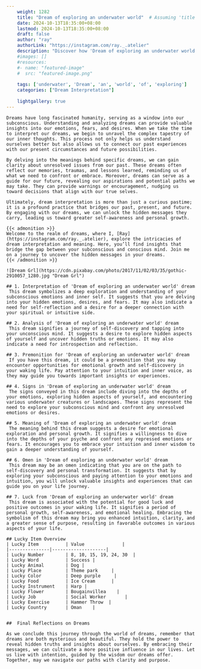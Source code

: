 ```yaml
---
    weight: 1282
    title: "Dream of exploring an underwater world"  # Assuming 'title' column exists
    date: 2024-10-13T18:35:00+08:00
    lastmod: 2024-10-13T18:35:00+08:00
    draft: false
    author: "ray"
    authorLink: "https://instagram.com/ray._.atelier"
    description: "Discover how 'Dream of exploring an underwater world' can interpret your future and uncover its significant meanings in your life."
    #images: []
    #resources:
    #- name: "featured-image"
    #  src: "featured-image.png"
    
    tags: ['underwater', 'Dream', 'an', 'world', 'of', 'exploring']
    categories: ["Dream Interpretation"]
    
    lightgallery: true
---
```

    
    Dreams have long fascinated humanity, serving as a window into our subconscious. Understanding and analyzing dreams can provide valuable insights into our emotions, fears, and desires. When we take the time to interpret our dreams, we begin to unravel the complex tapestry of our inner thoughts. This process not only helps us understand ourselves better but also allows us to connect our past experiences with our present circumstances and future possibilities.
    
    By delving into the meanings behind specific dreams, we can gain clarity about unresolved issues from our past. These dreams often reflect our memories, traumas, and lessons learned, reminding us of what we need to confront or embrace. Moreover, dreams can serve as a guide for our future, revealing our aspirations and potential paths we may take. They can provide warnings or encouragement, nudging us toward decisions that align with our true selves.
    
    Ultimately, dream interpretation is more than just a curious pastime; it is a profound practice that bridges our past, present, and future. By engaging with our dreams, we can unlock the hidden messages they carry, leading us toward greater self-awareness and personal growth.
    
    {{< admonition >}}
    Welcome to the realm of dreams, where I, [Ray](https://instagram.com/ray._.atelier), explore the intricacies of dream interpretation and meaning. Here, you’ll find insights that bridge the gap between your subconscious and conscious mind. Join me on a journey to uncover the hidden messages in your dreams.
    {{< /admonition >}}
    
    ![Dream Grl](https://cdn.pixabay.com/photo/2017/11/02/03/35/gothic-2910057_1280.jpg "Dream Grl")
    
    ## 1. Interpretation of 'Dream of exploring an underwater world' dream
     This dream symbolizes a deep exploration and understanding of your subconscious emotions and inner self. It suggests that you are delving into your hidden emotions, desires, and fears. It may also indicate a need for self-reflection and a desire for a deeper connection with your spiritual or intuitive side.
    
    ## 2. Analysis of 'Dream of exploring an underwater world' dream
     This dream signifies a journey of self-discovery and tapping into your unconscious mind. It suggests a desire to explore hidden aspects of yourself and uncover hidden truths or emotions. It may also indicate a need for introspection and reflection.
    
    ## 3. Premonition for 'Dream of exploring an underwater world' dream
     If you have this dream, it could be a premonition that you may encounter opportunities for emotional growth and self-discovery in your waking life. Pay attention to your intuition and inner voice, as they may guide you towards important insights or experiences.
    
    ## 4. Signs in 'Dream of exploring an underwater world' dream
     The signs conveyed in this dream include diving into the depths of your emotions, exploring hidden aspects of yourself, and encountering various underwater creatures or landscapes. These signs represent the need to explore your subconscious mind and confront any unresolved emotions or desires.
    
    ## 5. Meaning of 'Dream of exploring an underwater world' dream
     The meaning behind this dream suggests a desire for emotional exploration and personal growth. It signifies a willingness to dive into the depths of your psyche and confront any repressed emotions or fears. It encourages you to embrace your intuition and inner wisdom to gain a deeper understanding of yourself.
    
    ## 6. Omen in 'Dream of exploring an underwater world' dream
     This dream may be an omen indicating that you are on the path to self-discovery and personal transformation. It suggests that by exploring your subconscious and paying attention to your emotions and intuition, you will unlock valuable insights and experiences that can guide you on your life journey.
    
    ## 7. Luck from 'Dream of exploring an underwater world' dream
     This dream is associated with the potential for good luck and positive outcomes in your waking life. It signifies a period of personal growth, self-awareness, and emotional healing. Embracing the symbolism of this dream may bring you enhanced intuition, clarity, and a greater sense of purpose, resulting in favorable outcomes in various aspects of your life.
    
    ## Lucky Item Overview
    | Lucky Item          | Value              |
    |---------------|--------------------|
    | Lucky Number        | 8, 10, 15, 19, 24, 30  |
    | Lucky Word          | Success |
    | Lucky Animal        | Dog |
    | Lucky Place         | Theme park     |
    | Lucky Color         | Deep purple     |
    | Lucky Food          | Ice Cream      |
    | Lucky Instrument    | Harp |
    | Lucky Flower        | Bougainvillea    |
    | Lucky Job           | Social Worker       |
    | Lucky Exercise      | Hammer Throw  |
    | Lucky Country       | Oman    |
    
    
    ##  Final Reflections on Dreams
    
    As we conclude this journey through the world of dreams, remember that dreams are both mysterious and beautiful. They hold the power to reveal hidden truths and insights about ourselves. By embracing their messages, we can cultivate a more positive influence in our lives. Let us live with intention, guided by the wisdom our dreams offer. Together, may we navigate our paths with clarity and purpose.
    